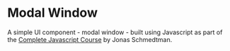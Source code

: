 # Modal Window

A simple UI component - modal window - built using Javascript as part of the <a href="https://www.udemy.com/course/the-complete-javascript-course/?utm_source=adwords&utm_medium=udemyads&utm_campaign=WebDevelopment_v.PROF_la.EN_cc.ROW_ti.8322&utm_content=deal4584&utm_term=_._ag_80385735315_._ad_535397279733_._kw__._de_c_._dm__._pl__._ti_dsa-774930035449_._li_9042408_._pd__._&matchtype=&gclid=CjwKCAiAtouOBhA6EiwA2nLKHz1BFivqcgLcNCOBhhm_eo44JeSWuYco3U0eTErtC-t1q1B6evxZGBoC_NYQAvD_BwE" target="_blank">Complete Javascript Course</a> by Jonas Schmedtman.
